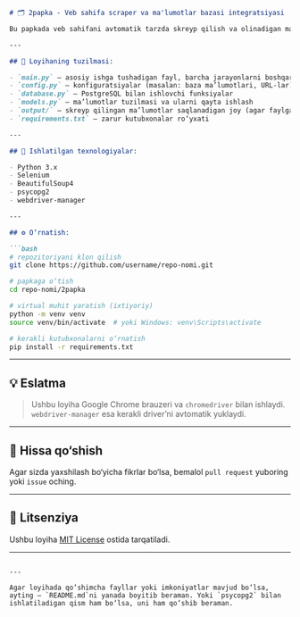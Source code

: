 ```markdown
# 🗂 2papka - Veb sahifa scraper va ma'lumotlar bazasi integratsiyasi

Bu papkada veb sahifani avtomatik tarzda skreyp qilish va olinadigan ma’lumotlarni ma’lumotlar bazasiga yozish bo‘yicha Python loyihasi joylashgan. Loyiha `Selenium`, `BeautifulSoup`, va `psycopg2` kutubxonalaridan foydalanadi.

---

## 📁 Loyihaning tuzilmasi:

- `main.py` — asosiy ishga tushadigan fayl, barcha jarayonlarni boshqaradi
- `config.py` — konfiguratsiyalar (masalan: baza ma’lumotlari, URL-lar)
- `database.py` — PostgreSQL bilan ishlovchi funksiyalar
- `models.py` — ma’lumotlar tuzilmasi va ularni qayta ishlash
- `output/` — skreyp qilingan ma’lumotlar saqlanadigan joy (agar faylga yozilsa)
- `requirements.txt` — zarur kutubxonalar ro‘yxati

---

## 🧰 Ishlatilgan texnologiyalar:

- Python 3.x
- Selenium
- BeautifulSoup4
- psycopg2
- webdriver-manager

---

## ⚙️ O‘rnatish:

```bash
# repozitoriyani klon qilish
git clone https://github.com/username/repo-nomi.git

# papkaga o‘tish
cd repo-nomi/2papka

# virtual muhit yaratish (ixtiyoriy)
python -m venv venv
source venv/bin/activate  # yoki Windows: venv\Scripts\activate

# kerakli kutubxonalarni o‘rnatish
pip install -r requirements.txt

```

---

## 💡 Eslatma

> Ushbu loyiha Google Chrome brauzeri va `chromedriver` bilan ishlaydi. `webdriver-manager` esa kerakli driver’ni avtomatik yuklaydi.

---

## 🤝 Hissa qo‘shish

Agar sizda yaxshilash bo‘yicha fikrlar bo‘lsa, bemalol `pull request` yuboring yoki `issue` oching.

---

## 📄 Litsenziya

Ushbu loyiha [MIT License](LICENSE) ostida tarqatiladi.

---

```

---

Agar loyihada qo‘shimcha fayllar yoki imkoniyatlar mavjud bo‘lsa, ayting — `README.md`ni yanada boyitib beraman. Yoki `psycopg2` bilan ishlatiladigan qism ham bo‘lsa, uni ham qo‘shib beraman.
